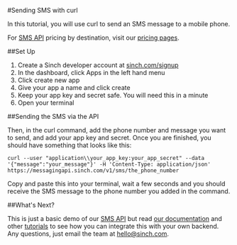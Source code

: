 #Sending SMS with curl

In this tutorial, you will use curl to send an SMS message to a mobile phone.

For [SMS API](https://www.sinch.com/products/sms-api/) pricing by destination, visit our [pricing pages](https://www.sinch.com/pricing/sms-prices/).

##Set Up
1. Create a Sinch developer account at [sinch.com/signup](#signup)
2. In the dashboard, click Apps in the left hand menu
3. Click create new app
4. Give your app a name and click create
5. Keep your app key and secret safe. You will need this in a minute
6. Open your terminal

##Sending the SMS via the API

Then, in the curl command, add the phone number and message you want to send, and add your app key and secret. Once you are finished, you should have something that looks like this:

````
curl --user "application\\your_app_key:your_app_secret" --data '{"message":"your_message"}' -H 'Content-Type: application/json' https://messagingapi.sinch.com/v1/sms/the_phone_number
````

Copy and paste this into your terminal, wait a few seconds and you should receive the SMS message to the phone number you added in the command.

##What's Next?

This is just a basic demo of our [SMS API](https://www.sinch.com/products/sms-api/) but read [our documentation](https://www.sinch.com/docs/) and other [tutorials](https://www.sinch.com/tutorials/) to see how you can integrate this with your own backend. Any questions, just email the team at [hello@sinch.com](mailto:hello@sinch.com).
